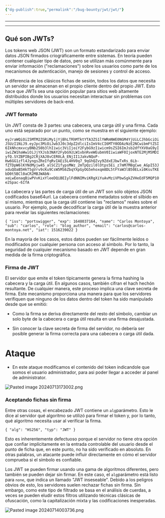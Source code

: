```yaml
---
{"dg-publish":true,"permalink":"/bug-bounty/jwt/jwt/"}
---
```



--------------------

-------------------------

## Qué son JWTs?

Los tokens web JSON (JWT) son un formato estandarizado para enviar datos JSON firmados criográficamente entre sistemas. En teoría pueden contener cualquier tipo de datos, pero se utilizan más comúnmente para enviar información ("reclamaciones") sobre los usuarios como parte de los mecanismos de autenticación, manejo de sesiones y control de acceso.

A diferencia de los clásicos fichas de sesión, todos los datos que necesita un servidor se almacenan en el propio cliente dentro del propio JWT. Esto hace que JWTs sea una opción popular para sitios web altamente distribuidos donde los usuarios necesitan interactuar sin problemas con múltiples servidores de back-end.


### JWT formato

Un JWT consta de 3 partes: una cabecera, una carga útil y una firma. Cada uno está separado por un punto, como se muestra en el siguiente ejemplo:

`eyJraWQiOiI5MTM2ZGRiMy1jYjBhLTRhMTktYTA3ZS1lYWRmNWE0NGM4YjUiLCJhbGciOiJSUzI1NiJ9.eyJpc3MiOiJwb3J0c3dpZ2dlciIsImV4cCI6MTY0ODAzNzE2NCwibmFtZSI6IkNhcmxvcyBNb250b3lhIiwic3ViIjoiY2FybG9zIiwicm9sZSI6ImJsb2dfYXV0aG9yIiwiZW1haWwiOiJjYXJsb3NAY2FybG9zLW1vbnRveWEubmV0IiwiaWF0IjoxNTE2MjM5MDIyfQ.SYZBPIBg2CRjXAJ8vCER0LA_ENjII1JakvNQoP-Hw6GG1zfl4JyngsZReIfqRvIAEi5L4HV0q7_9qGhQZvy9ZdxEJbwTxRs_6Lb-fZTDpW6lKYNdMyjw45_alSCZ1fypsMWz_2mTpQzil0lOtps5Ei_z7mM7M8gCwe_AGpI53JxduQOaB5HkT5gVrv9cKu9CsW5MS6ZbqYXpGyOG5ehoxqm8DL5tFYaW3lB50ELxi0KsuTKEbD0t5BCl0aCR2MBJWAbN-xeLwEenaqBiwPVvKixYleeDQiBEIylFdNNIMviKRgXiYuAvMziVPbwSgkZVHeEdF5MQP1Oe2Spac-6IfA`

La cabecera y las partes de carga útil de un JWT son sólo objetos JSON codificados base64url. La cabecera contiene metadatos sobre el silbido en sí mismo, mientras que la carga útil contiene las "reclamos" reales sobre el usuario. Por ejemplo, puede decodificar la carga útil de la muestra anterior para revelar las siguientes reclamaciones:

`{ "iss": "portswigger", "exp": 1648037164, "name": "Carlos Montoya", "sub": "carlos", "role": "blog_author", "email": "carlos@carlos-montoya.net", "iat": 1516239022 }`

En la mayoría de los casos, estos datos pueden ser fácilmente leídos o modificados por cualquier persona con acceso al símbolo. Por lo tanto, la seguridad de cualquier mecanismo basado en JWT depende en gran medida de la firma criptográfica.

### Firma de JWT

El servidor que emite el token típicamente genera la firma hashing la cabecera y la carga útil. En algunos casos, también cifran el hach hechón resultante. De cualquier manera, este proceso implica una clave secreta de firma. Este mecanismo proporciona una manera para que los servidores verifiquen que ninguno de los datos dentro del token ha sido manipulado desde que se emitió:

- Como la firma se deriva directamente del resto del símbolo, cambiar un solo byte de la cabecera o carga útil resulta en una firma desajustada.
    
- Sin conocer la clave secreta de firma del servidor, no debería ser posible generar la firma correcta para una cabecera o carga útil dada.




# Ataque

- En este ataque modificamos el contenido del token indicandole que somos el usuario administrador, para asi poder llegar a acceder al panel de administrator.

![Pasted image 20240713173002.png](/img/user/imgs/Pasted%20image%2020240713173002.png)


### Aceptando fichas sin firma

Entre otras cosas, el encabezado JWT contiene un `alg`parámetro. Esto le dice al servidor qué algoritmo se utilizó para firmar el token y, por lo tanto, qué algoritmo necesita usar al verificar la firma.

`{ "alg": "HS256", "typ": "JWT" }`

Esto es inherentemente defectuoso porque el servidor no tiene otra opción que confiar implícitamente en la entrada controlable del usuario desde el punto de ficha que, en este punto, no ha sido verificado en absoluto. En otras palabras, un atacante puede influir directamente en cómo el servidor comprueba si el símbolo es confiable.

Los JWT se pueden firmar usando una gama de algoritmos diferentes, pero también se pueden dejar sin firmar. En este caso, el `alg`parámetro está listo para `none`, que indica un llamado "JWT inseseable". Debido a los peligros obvios de esto, los servidores suelen rechazar fichas sin firma. Sin embargo, como este tipo de filtrado se basa en el análisis de cuerdas, a veces se pueden eludir estos filtros utilizando técnicas clásicas de ofuscación, como la capitalización mixta y las codificaciones inesperadas.


![Pasted image 20240714003736.png](/img/user/imgs/Pasted%20image%2020240714003736.png)
